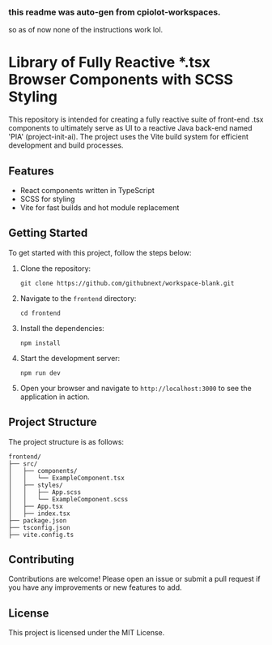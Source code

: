### this readme was auto-gen from cpiolot-workspaces.
so as of now none of the instructions work lol.

# Library of Fully Reactive *.tsx Browser Components with SCSS Styling

This repository is intended for creating a fully reactive suite of front-end .tsx components to ultimately serve as UI to a reactive Java back-end named 'PIA' (project-init-ai). The project uses the Vite build system for efficient development and build processes.

## Features

- React components written in TypeScript
- SCSS for styling
- Vite for fast builds and hot module replacement

## Getting Started

To get started with this project, follow the steps below:

1. Clone the repository:
   ```
   git clone https://github.com/githubnext/workspace-blank.git
   ```

2. Navigate to the `frontend` directory:
   ```
   cd frontend
   ```

3. Install the dependencies:
   ```
   npm install
   ```

4. Start the development server:
   ```
   npm run dev
   ```

5. Open your browser and navigate to `http://localhost:3000` to see the application in action.

## Project Structure

The project structure is as follows:

```
frontend/
├── src/
│   ├── components/
│   │   └── ExampleComponent.tsx
│   ├── styles/
│   │   ├── App.scss
│   │   └── ExampleComponent.scss
│   ├── App.tsx
│   ├── index.tsx
├── package.json
├── tsconfig.json
├── vite.config.ts
```

## Contributing

Contributions are welcome! Please open an issue or submit a pull request if you have any improvements or new features to add.

## License

This project is licensed under the MIT License.
